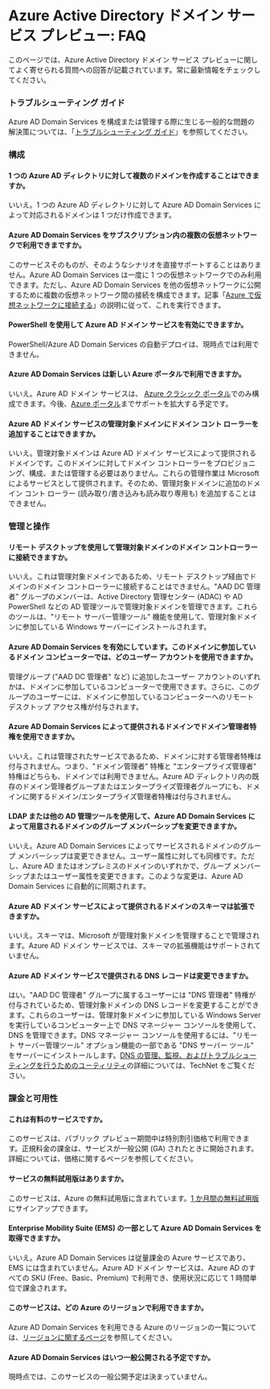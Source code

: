 <properties
	pageTitle="Azure Active Directory ドメイン サービス プレビュー: FAQ | Microsoft Azure"
	description="Azure Active Directory ドメイン サービスについてよく寄せられる質問"
	services="active-directory-ds"
	documentationCenter=""
	authors="mahesh-unnikrishnan"
	manager="stevenpo"
	editor="curtand"/>

<tags
	ms.service="active-directory-ds"
	ms.workload="identity"
	ms.tgt_pltfrm="na"
	ms.devlang="na"
	ms.topic="article"
	ms.date="03/31/2016"
	ms.author="maheshu"/>

# Azure Active Directory ドメイン サービス プレビュー: FAQ

このページでは、Azure Active Directory ドメイン サービス プレビューに関してよく寄せられる質問への回答が記載されています。常に最新情報をチェックしてください。

### トラブルシューティング ガイド
Azure AD Domain Services を構成または管理する際に生じる一般的な問題の解決策については、「[トラブルシューティング ガイド](active-directory-ds-troubleshooting.md)」を参照してください。


### 構成

#### 1 つの Azure AD ディレクトリに対して複数のドメインを作成することはできますか。
いいえ。1 つの Azure AD ディレクトリに対して Azure AD Domain Services によって対応されるドメインは 1 つだけ作成できます。

#### Azure AD Domain Services をサブスクリプション内の複数の仮想ネットワークで利用できまですか。
このサービスそのものが、そのようなシナリオを直接サポートすることはありません。Azure AD Domain Services は一度に 1 つの仮想ネットワークでのみ利用できます。ただし、Azure AD Domain Services を他の仮想ネットワークに公開するために複数の仮想ネットワーク間の接続を構成できます。記事「[Azure で仮想ネットワークに接続する](../vpn-gateway/virtual-networks-configure-vnet-to-vnet-connection.md)」の説明に従って、これを実行できます。

#### PowerShell を使用して Azure AD ドメイン サービスを有効にできますか。
PowerShell/Azure AD Domain Services の自動デプロイは、現時点では利用できません。

#### Azure AD Domain Services は新しい Azure ポータルで利用できますか。
いいえ。Azure AD ドメイン サービスは、 [Azure クラシック ポータル](https://manage.windowsazure.com)でのみ構成できます。今後、[Azure ポータル](https://portal.azure.com)までサポートを拡大する予定です。

#### Azure AD ドメイン サービスの管理対象ドメインにドメイン コント ローラーを追加することはできますか。
いいえ。管理対象ドメインは Azure AD ドメイン サービスによって提供されるドメインです。このドメインに対してドメイン コントローラーをプロビジョニング、構成、または管理する必要はありません。これらの管理作業は Microsoft によるサービスとして提供されます。そのため、管理対象ドメインに追加のドメイン コント ローラー (読み取り/書き込みも読み取り専用も) を追加することはできません。

### 管理と操作

#### リモート デスクトップを使用して管理対象ドメインのドメイン コントローラーに接続できますか。
いいえ。これは管理対象ドメインであるため、リモート デスクトップ経由でドメインのドメイン コントローラーに接続することはできません。"AAD DC 管理者" グループのメンバーは、Active Directory 管理センター (ADAC) や AD PowerShell などの AD 管理ツールで管理対象ドメインを管理できます。これらのツールは、"リモート サーバー管理ツール" 機能を使用して、管理対象ドメインに参加している Windows サーバーにインストールされます。

#### Azure AD Domain Services を有効にしています。このドメインに参加しているドメイン コンピューターでは、どのユーザー アカウントを使用できますか。
管理グループ ("AAD DC 管理者" など) に追加したユーザー アカウントのいずれかは、ドメインに参加しているコンピューターで使用できます。さらに、このグループのユーザーには、ドメインに参加しているコンピューターへのリモート デスクトップ アクセス権が付与されます。

#### Azure AD Domain Services によって提供されるドメインでドメイン管理者特権を使用できますか。
いいえ。これは管理されたサービスであるため、ドメインに対する管理者特権は付与されません。つまり、"ドメイン管理者" 特権と "エンタープライズ管理者" 特権はどちらも、ドメインでは利用できません。Azure AD ディレクトリ内の既存のドメイン管理者グループまたはエンタープライズ管理者グループにも、ドメインに関するドメイン/エンタープライズ管理者特権は付与されません。

#### LDAP または他の AD 管理ツールを使用して、Azure AD Domain Services によって用意されるドメインのグループ メンバーシップを変更できますか。
いいえ。Azure AD Domain Services によってサービスされるドメインのグループ メンバーシップは変更できません。ユーザー属性に対しても同様です。ただし、Azure AD またはオンプレミスのドメインのいずれかで、グループ メンバーシップまたはユーザー属性を変更できます。このような変更は、Azure AD Domain Services に自動的に同期されます。

#### Azure AD ドメイン サービスによって提供されるドメインのスキーマは拡張できますか。
いいえ。スキーマは、Microsoft が管理対象ドメインを管理することで管理されます。Azure AD ドメイン サービスでは、スキーマの拡張機能はサポートされていません。

#### Azure AD ドメイン サービスで提供される DNS レコードは変更できますか。
はい。"AAD DC 管理者" グループに属するユーザーには "DNS 管理者" 特権が付与されているため、管理対象ドメインの DNS レコードを変更することができます。これらのユーザーは、管理対象ドメインに参加している Windows Server を実行しているコンピューター上で DNS マネージャー コンソールを使用して、DNS を管理できます。DNS マネージャー コンソールを使用するには、"リモート サーバー管理ツール" オプション機能の一部である "DNS サーバー ツール" をサーバーにインストールします。[DNS の管理、監視、およびトラブルシューティングを行うためのユーティリティ](https://technet.microsoft.com/library/cc753579.aspx)の詳細については、TechNet をご覧ください。

### 課金と可用性

#### これは有料のサービスですか。
このサービスは、パブリック プレビュー期間中は特別割引価格で利用できます。正規料金の課金は、サービスが一般公開 (GA) されたときに開始されます。詳細については、価格に関するページを参照してください。

#### サービスの無料試用版はありますか。
このサービスは、Azure の無料試用版に含まれています。[1 か月間の無料試用版](https://azure.microsoft.com/pricing/free-trial/)にサインアップできます。

#### Enterprise Mobility Suite (EMS) の一部として Azure AD Domain Services を取得できますか。
いいえ。Azure AD Domain Services は従量課金の Azure サービスであり、EMS には含まれていません。Azure AD ドメイン サービスは、Azure AD のすべての SKU (Free、Basic、Premium) で利用でき、使用状況に応じて 1 時間単位で課金されます。

#### このサービスは、どの Azure のリージョンで利用できますか。
Azure AD Domain Services を利用できる Azure のリージョンの一覧については、[リージョンに関するページ](active-directory-ds-regions.md)を参照してください。

#### Azure AD Domain Services はいつ一般公開される予定ですか。
現時点では、このサービスの一般公開予定は決まっていません。

<!---HONumber=AcomDC_0427_2016-->